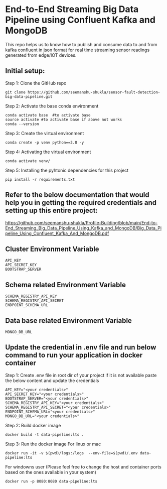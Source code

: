 # End-to-End Streaming Big Data Pipeline using Confluent Kafka and MongoDB

This repo helps us to know how to publish and consume data to and from kafka confluent in json format for real time streaming sensor readings generated from edge/IOT devices.

## Initial setup:

Step 1: Clone the GitHub repo
```
git clone https://github.com/seemanshu-shukla/sensor-fault-detection-big-data-pipeline.git
```

Step 2: Activate the base conda environment
```
conda activate base  #to activate base
source activate #to activate base if above not works
conda --version
```

Step 3: Create the virtual environment
```
conda create -p venv python==3.8 -y
```

Step 4: Activating the virtual environment
```
conda activate venv/
```
Step 5: Installing the pyhtonic dependencies for this project
```
pip install -r requirements.txt
```

## Refer to the below documentation that would help you in getting the required credentials and setting up this entire project:
https://github.com/seemanshu-shukla/Profile-Building/blob/main/End-to-End_Streaming_Big_Data_Pipeline_Using_Kafka_and_MongoDB/Big_Data_Pipeline_Using_Confluent_Kafka_And_MongoDB.pdf

## Cluster Environment Variable
```
API_KEY
API_SECRET_KEY
BOOTSTRAP_SERVER
```


## Schema related Environment Variable
```
SCHEMA_REGISTRY_API_KEY
SCHEMA_REGISTRY_API_SECRET
ENDPOINT_SCHEMA_URL
```
## Data base related Environment Variable
```
MONGO_DB_URL
```

## Update the credential in .env file and run below command to run your application in docker container

Step 1: Create .env file in root dir of your project if it is not available
paste the below content and update the credentials
```
API_KEY="<your credentials>"
API_SECRET_KEY="<your credentials>"
BOOTSTRAP_SERVER="<your credentials>"
SCHEMA_REGISTRY_API_KEY="<your credentials>"
SCHEMA_REGISTRY_API_SECRET="<your credentials>"
ENDPOINT_SCHEMA_URL="<your credentials>"
MONGO_DB_URL="<your credentials>"
```

Step 2: Build docker image
```
docker build -t data-pipeline:lts .
```

Step 3: Run the docker image
For linux or mac
```
docker run -it -v $(pwd)/logs:/logs  --env-file=$(pwd)/.env data-pipeline:lts
```

For windowns user (Please feel free to change the host and container ports based on the ones available in your system)
```
docker run -p 8080:8080 data-pipeline:lts
```